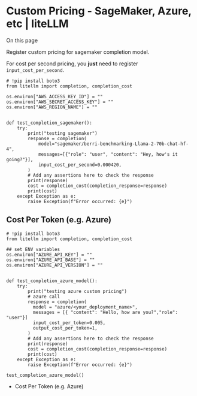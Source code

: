 # Custom Pricing - SageMaker, Azure, etc | liteLLM

On this page

Register custom pricing for sagemaker completion model.

For cost per second pricing, you **just** need to register `input_cost_per_second`.
    
    
    # !pip install boto3   
    from litellm import completion, completion_cost   
      
    os.environ["AWS_ACCESS_KEY_ID"] = ""  
    os.environ["AWS_SECRET_ACCESS_KEY"] = ""  
    os.environ["AWS_REGION_NAME"] = ""  
      
      
    def test_completion_sagemaker():  
        try:  
            print("testing sagemaker")  
            response = completion(  
                model="sagemaker/berri-benchmarking-Llama-2-70b-chat-hf-4",  
                messages=[{"role": "user", "content": "Hey, how's it going?"}],  
                input_cost_per_second=0.000420,  
            )  
            # Add any assertions here to check the response  
            print(response)  
            cost = completion_cost(completion_response=response)  
            print(cost)  
        except Exception as e:  
            raise Exception(f"Error occurred: {e}")  
      
    

## Cost Per Token (e.g. Azure)​
    
    
    # !pip install boto3   
    from litellm import completion, completion_cost   
      
    ## set ENV variables  
    os.environ["AZURE_API_KEY"] = ""  
    os.environ["AZURE_API_BASE"] = ""  
    os.environ["AZURE_API_VERSION"] = ""  
      
      
    def test_completion_azure_model():  
        try:  
            print("testing azure custom pricing")  
            # azure call  
            response = completion(  
              model = "azure/<your_deployment_name>",   
              messages = [{ "content": "Hello, how are you?","role": "user"}]  
              input_cost_per_token=0.005,  
              output_cost_per_token=1,  
            )  
            # Add any assertions here to check the response  
            print(response)  
            cost = completion_cost(completion_response=response)  
            print(cost)  
        except Exception as e:  
            raise Exception(f"Error occurred: {e}")  
      
    test_completion_azure_model()  
    

  * Cost Per Token (e.g. Azure)